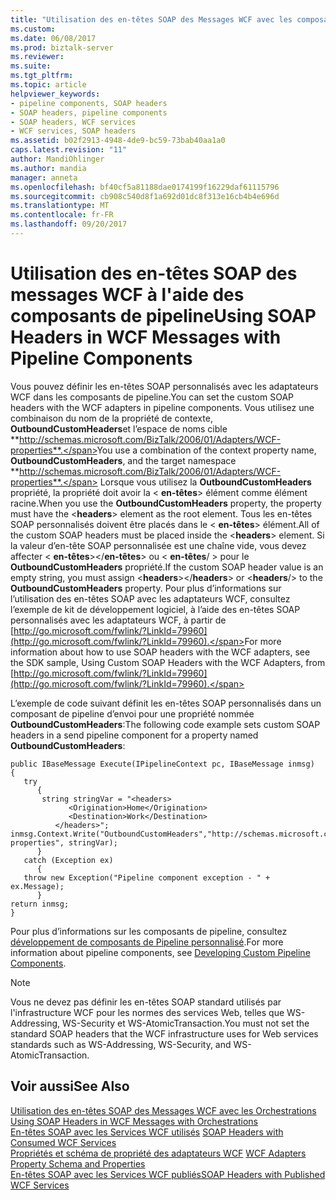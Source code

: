 ```yaml
---
title: "Utilisation des en-têtes SOAP des Messages WCF avec les composants de Pipeline | Documents Microsoft"
ms.custom: 
ms.date: 06/08/2017
ms.prod: biztalk-server
ms.reviewer: 
ms.suite: 
ms.tgt_pltfrm: 
ms.topic: article
helpviewer_keywords:
- pipeline components, SOAP headers
- SOAP headers, pipeline components
- SOAP headers, WCF services
- WCF services, SOAP headers
ms.assetid: b02f2913-4948-4de9-bc59-73bab40aa1a0
caps.latest.revision: "11"
author: MandiOhlinger
ms.author: mandia
manager: anneta
ms.openlocfilehash: bf40cf5a81188dae0174199f16229daf61115796
ms.sourcegitcommit: cb908c540d8f1a692d01dc8f313e16cb4b4e696d
ms.translationtype: MT
ms.contentlocale: fr-FR
ms.lasthandoff: 09/20/2017
---
```

# <a name="using-soap-headers-in-wcf-messages-with-pipeline-components"></a><span data-ttu-id="56e51-102">Utilisation des en-têtes SOAP des messages WCF à l'aide des composants de pipeline</span><span class="sxs-lookup"><span data-stu-id="56e51-102">Using SOAP Headers in WCF Messages with Pipeline Components</span></span>
<span data-ttu-id="56e51-103">Vous pouvez définir les en-têtes SOAP personnalisés avec les adaptateurs WCF dans les composants de pipeline.</span><span class="sxs-lookup"><span data-stu-id="56e51-103">You can set the custom SOAP headers with the WCF adapters in pipeline components.</span></span> <span data-ttu-id="56e51-104">Vous utilisez une combinaison du nom de la propriété de contexte, **OutboundCustomHeaders**et l’espace de noms cible **http://schemas.microsoft.com/BizTalk/2006/01/Adapters/WCF-properties**.</span><span class="sxs-lookup"><span data-stu-id="56e51-104">You use a combination of the context property name, **OutboundCustomHeaders**, and the target namespace **http://schemas.microsoft.com/BizTalk/2006/01/Adapters/WCF-properties**.</span></span> <span data-ttu-id="56e51-105">Lorsque vous utilisez la **OutboundCustomHeaders** propriété, la propriété doit avoir la \< **en-têtes**> élément comme élément racine.</span><span class="sxs-lookup"><span data-stu-id="56e51-105">When you use the **OutboundCustomHeaders** property, the property must have the \<**headers**> element as the root element.</span></span> <span data-ttu-id="56e51-106">Tous les en-têtes SOAP personnalisés doivent être placés dans le \< **en-têtes**> élément.</span><span class="sxs-lookup"><span data-stu-id="56e51-106">All of the custom SOAP headers must be placed inside the \<**headers**> element.</span></span> <span data-ttu-id="56e51-107">Si la valeur d’en-tête SOAP personnalisée est une chaîne vide, vous devez affecter \< **en-têtes**>\</**en-têtes**> ou \< **en-têtes**/ > pour le **OutboundCustomHeaders** propriété.</span><span class="sxs-lookup"><span data-stu-id="56e51-107">If the custom SOAP header value is an empty string, you must assign \<**headers**>\</**headers**> or \<**headers**/> to the **OutboundCustomHeaders** property.</span></span> <span data-ttu-id="56e51-108">Pour plus d’informations sur l’utilisation des en-têtes SOAP avec les adaptateurs WCF, consultez l’exemple de kit de développement logiciel, à l’aide des en-têtes SOAP personnalisés avec les adaptateurs WCF, à partir de [http://go.microsoft.com/fwlink/?LinkId=79960](http://go.microsoft.com/fwlink/?LinkId=79960).</span><span class="sxs-lookup"><span data-stu-id="56e51-108">For more information about how to use SOAP headers with the WCF adapters, see the SDK sample, Using Custom SOAP Headers with the WCF Adapters, from [http://go.microsoft.com/fwlink/?LinkId=79960](http://go.microsoft.com/fwlink/?LinkId=79960).</span></span>  
  
 <span data-ttu-id="56e51-109">L’exemple de code suivant définit les en-têtes SOAP personnalisés dans un composant de pipeline d’envoi pour une propriété nommée **OutboundCustomHeaders**:</span><span class="sxs-lookup"><span data-stu-id="56e51-109">The following code example sets custom SOAP headers in a send pipeline component for a property named **OutboundCustomHeaders**:</span></span>  
  
```  
public IBaseMessage Execute(IPipelineContext pc, IBaseMessage inmsg)  
{  
   try  
      {  
       string stringVar = "<headers>  
             <Origination>Home</Origination>  
             <Destination>Work</Destination>  
          </headers>";  
inmsg.Context.Write("OutboundCustomHeaders","http://schemas.microsoft.com/BizTalk/2006/01/Adapters/WCF-properties", stringVar);  
      }  
   catch (Exception ex)  
      {  
   throw new Exception("Pipeline component exception - " + ex.Message);  
      }  
return inmsg;  
}  
```  
  
 <span data-ttu-id="56e51-110">Pour plus d’informations sur les composants de pipeline, consultez [développement de composants de Pipeline personnalisé](../core/developing-custom-pipeline-components.md).</span><span class="sxs-lookup"><span data-stu-id="56e51-110">For more information about pipeline components, see [Developing Custom Pipeline Components](../core/developing-custom-pipeline-components.md).</span></span>  
  
> [!NOTE]
>  <span data-ttu-id="56e51-111">Vous ne devez pas définir les en-têtes SOAP standard utilisés par l'infrastructure WCF pour les normes des services Web, telles que WS-Addressing, WS-Security et WS-AtomicTransaction.</span><span class="sxs-lookup"><span data-stu-id="56e51-111">You must not set the standard SOAP headers that the WCF infrastructure uses for Web services standards such as WS-Addressing, WS-Security, and WS-AtomicTransaction.</span></span>  
  
## <a name="see-also"></a><span data-ttu-id="56e51-112">Voir aussi</span><span class="sxs-lookup"><span data-stu-id="56e51-112">See Also</span></span>  
 <span data-ttu-id="56e51-113">[Utilisation des en-têtes SOAP des Messages WCF avec les Orchestrations](../core/using-soap-headers-in-wcf-messages-with-orchestrations.md) </span><span class="sxs-lookup"><span data-stu-id="56e51-113">[Using SOAP Headers in WCF Messages with Orchestrations](../core/using-soap-headers-in-wcf-messages-with-orchestrations.md) </span></span>  
 <span data-ttu-id="56e51-114">[En-têtes SOAP avec les Services WCF utilisés](../core/soap-headers-with-consumed-wcf-services.md) </span><span class="sxs-lookup"><span data-stu-id="56e51-114">[SOAP Headers with Consumed WCF Services](../core/soap-headers-with-consumed-wcf-services.md) </span></span>  
 <span data-ttu-id="56e51-115">[Propriétés et schéma de propriété des adaptateurs WCF](../core/wcf-adapters-property-schema-and-properties.md) </span><span class="sxs-lookup"><span data-stu-id="56e51-115">[WCF Adapters Property Schema and Properties](../core/wcf-adapters-property-schema-and-properties.md) </span></span>  
 [<span data-ttu-id="56e51-116">En-têtes SOAP avec les Services WCF publiés</span><span class="sxs-lookup"><span data-stu-id="56e51-116">SOAP Headers with Published WCF Services</span></span>](../core/soap-headers-with-published-wcf-services.md)